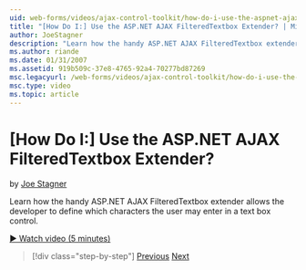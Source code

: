 ```yaml
---
uid: web-forms/videos/ajax-control-toolkit/how-do-i-use-the-aspnet-ajax-filteredtextbox-extender
title: "[How Do I:] Use the ASP.NET AJAX FilteredTextbox Extender? | Microsoft Docs"
author: JoeStagner
description: "Learn how the handy ASP.NET AJAX FilteredTextbox extender allows the developer to define which characters the user may enter in a text box control."
ms.author: riande
ms.date: 01/31/2007
ms.assetid: 919b509c-37e8-4765-92a4-70277bd87269
msc.legacyurl: /web-forms/videos/ajax-control-toolkit/how-do-i-use-the-aspnet-ajax-filteredtextbox-extender
msc.type: video
ms.topic: article
---
```

# [How Do I:] Use the ASP.NET AJAX FilteredTextbox Extender?

by [Joe Stagner](https://github.com/JoeStagner)

Learn how the handy ASP.NET AJAX FilteredTextbox extender allows the developer to define which characters the user may enter in a text box control.

[&#9654; Watch video (5 minutes)](https://channel9.msdn.com/Blogs/ASP-NET-Site-Videos/how-do-i-use-the-aspnet-ajax-filteredtextbox-extender)

> [!div class="step-by-step"]
> [Previous](how-do-i-use-the-aspnet-ajax-dynamicpopulate-extender.md)
> [Next](how-do-i-use-the-aspnet-ajax-hovermenu-extender.md)
